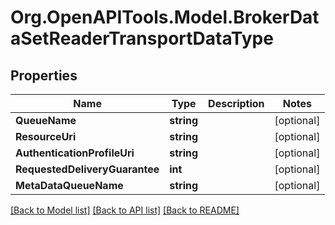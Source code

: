 # Org.OpenAPITools.Model.BrokerDataSetReaderTransportDataType

## Properties

Name | Type | Description | Notes
------------ | ------------- | ------------- | -------------
**QueueName** | **string** |  | [optional] 
**ResourceUri** | **string** |  | [optional] 
**AuthenticationProfileUri** | **string** |  | [optional] 
**RequestedDeliveryGuarantee** | **int** |  | [optional] 
**MetaDataQueueName** | **string** |  | [optional] 

[[Back to Model list]](../README.md#documentation-for-models) [[Back to API list]](../README.md#documentation-for-api-endpoints) [[Back to README]](../README.md)


